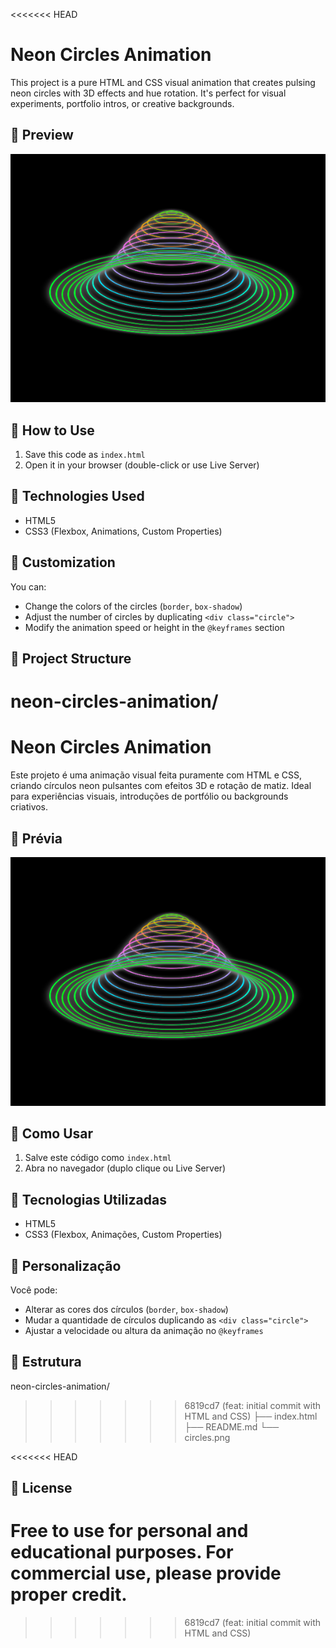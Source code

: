 <<<<<<< HEAD
# Neon Circles Animation

This project is a pure HTML and CSS visual animation that creates pulsing neon circles with 3D effects and hue rotation. It's perfect for visual experiments, portfolio intros, or creative backgrounds.

## 📸 Preview

![Neon Circles Animation](circles.png)

## 🚀 How to Use

1. Save this code as `index.html`
2. Open it in your browser (double-click or use Live Server)

## 🧱 Technologies Used

- HTML5  
- CSS3 (Flexbox, Animations, Custom Properties)

## 🎨 Customization

You can:
- Change the colors of the circles (`border`, `box-shadow`)
- Adjust the number of circles by duplicating `<div class="circle">`
- Modify the animation speed or height in the `@keyframes` section

## 📁 Project Structure

neon-circles-animation/
=======

# Neon Circles Animation

Este projeto é uma animação visual feita puramente com HTML e CSS, criando círculos neon pulsantes com efeitos 3D e rotação de matiz. Ideal para experiências visuais, introduções de portfólio ou backgrounds criativos.

## 📸 Prévia

![Animação dos círculos](circles.png)


## 🚀 Como Usar

1. Salve este código como `index.html`
2. Abra no navegador (duplo clique ou Live Server)

## 🧱 Tecnologias Utilizadas

- HTML5
- CSS3 (Flexbox, Animações, Custom Properties)

## 🎨 Personalização

Você pode:
- Alterar as cores dos círculos (`border`, `box-shadow`)
- Mudar a quantidade de círculos duplicando as `<div class="circle">`
- Ajustar a velocidade ou altura da animação no `@keyframes`

## 📁 Estrutura

neon-circles-animation/

>>>>>>> 6819cd7 (feat: initial commit with HTML and CSS)
├── index.html
├── README.md
└── circles.png

<<<<<<< HEAD
## 📄 License

Free to use for personal and educational purposes. For commercial use, please provide proper credit.
=======
>>>>>>> 6819cd7 (feat: initial commit with HTML and CSS)
